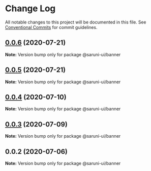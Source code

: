 # Change Log

All notable changes to this project will be documented in this file.
See [Conventional Commits](https://conventionalcommits.org) for commit guidelines.

## [0.0.6](https://github.com/tambium/saruni-ui/compare/@saruni-ui/banner@0.0.5...@saruni-ui/banner@0.0.6) (2020-07-21)

**Note:** Version bump only for package @saruni-ui/banner





## [0.0.5](https://github.com/tambium/saruni-ui/compare/@saruni-ui/banner@0.0.4...@saruni-ui/banner@0.0.5) (2020-07-21)

**Note:** Version bump only for package @saruni-ui/banner





## [0.0.4](https://github.com/tambium/saruni-ui/compare/@saruni-ui/banner@0.0.3...@saruni-ui/banner@0.0.4) (2020-07-10)

**Note:** Version bump only for package @saruni-ui/banner





## [0.0.3](https://github.com/tambium/saruni-ui/compare/@saruni-ui/banner@0.0.2...@saruni-ui/banner@0.0.3) (2020-07-09)

**Note:** Version bump only for package @saruni-ui/banner





## 0.0.2 (2020-07-06)

**Note:** Version bump only for package @saruni-ui/banner
